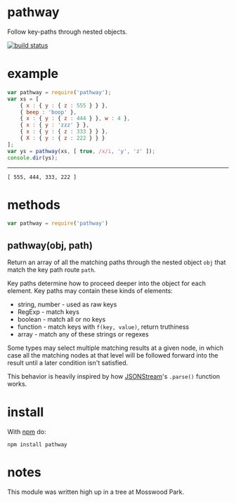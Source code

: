 pathway
=======

Follow key-paths through nested objects.

[![build status](https://secure.travis-ci.org/substack/node-pathway.png)](http://travis-ci.org/substack/node-pathway)

example
=======

``` js
var pathway = require('pathway');
var xs = [
    { x : { y : { z : 555 } } },
    { beep : 'boop' },
    { x : { y : { z : 444 } }, w : 4 },
    { x : { y : 'zzz' } },
    { x : { y : { z : 333 } } },
    { X : { y : { z : 222 } } }
];
var ys = pathway(xs, [ true, /x/i, 'y', 'z' ]);
console.dir(ys);
```

***

```
[ 555, 444, 333, 222 ]
```

methods
=======

``` js
var pathway = require('pathway')
```

pathway(obj, path)
------------------

Return an array of all the matching paths through the nested object `obj` that
match the key path route `path`.

Key paths determine how to proceed deeper into the object for each element.
Key paths may contain these kinds of elements:

* string, number - used as raw keys
* RegExp - match keys
* boolean - match all or no keys
* function - match keys with `f(key, value)`, return truthiness
* array - match any of these strings or regexes

Some types may select multiple matching results at a given node, in which case
all the matching nodes at that level will be followed forward into the result
until a later condition isn't satisfied. 

This behavior is heavily inspired by how
[JSONStream](https://github.com/dominictarr/JSONStream)'s `.parse()` function
works.

install
=======

With [npm](http://npmjs.org) do:

```
npm install pathway
```

notes
=====

This module was written high up in a tree at Mosswood Park.
